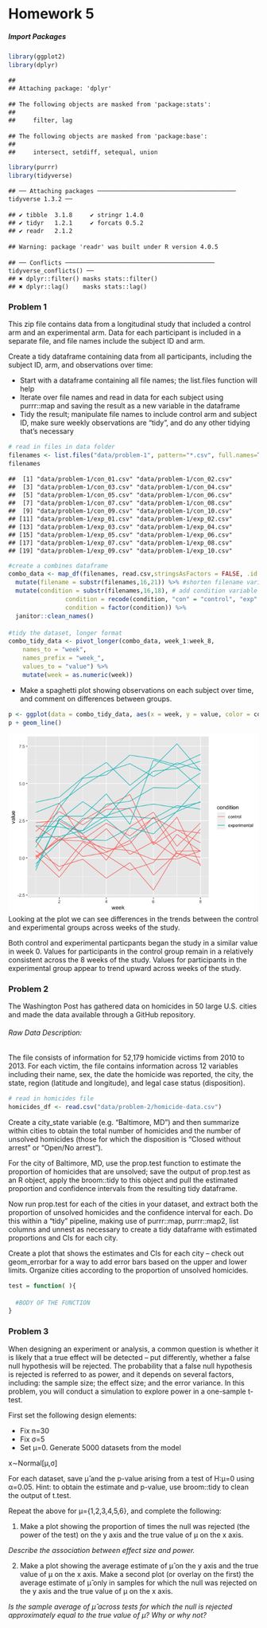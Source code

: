 Homework 5
================

##### Import Packages

``` r
library(ggplot2)
library(dplyr)
```

    ## 
    ## Attaching package: 'dplyr'

    ## The following objects are masked from 'package:stats':
    ## 
    ##     filter, lag

    ## The following objects are masked from 'package:base':
    ## 
    ##     intersect, setdiff, setequal, union

``` r
library(purrr)
library(tidyverse)
```

    ## ── Attaching packages ─────────────────────────────────────── tidyverse 1.3.2 ──

    ## ✔ tibble  3.1.8     ✔ stringr 1.4.0
    ## ✔ tidyr   1.2.1     ✔ forcats 0.5.2
    ## ✔ readr   2.1.2

    ## Warning: package 'readr' was built under R version 4.0.5

    ## ── Conflicts ────────────────────────────────────────── tidyverse_conflicts() ──
    ## ✖ dplyr::filter() masks stats::filter()
    ## ✖ dplyr::lag()    masks stats::lag()

### Problem 1

This zip file contains data from a longitudinal study that included a
control arm and an experimental arm. Data for each participant is
included in a separate file, and file names include the subject ID and
arm.

Create a tidy dataframe containing data from all participants, including
the subject ID, arm, and observations over time:

-   Start with a dataframe containing all file names; the list.files
    function will help
-   Iterate over file names and read in data for each subject using
    purrr::map and saving the result as a new variable in the dataframe
-   Tidy the result; manipulate file names to include control arm and
    subject ID, make sure weekly observations are “tidy”, and do any
    other tidying that’s necessary

``` r
# read in files in data folder
filenames <- list.files("data/problem-1", pattern="*.csv", full.names=TRUE)
filenames
```

    ##  [1] "data/problem-1/con_01.csv" "data/problem-1/con_02.csv"
    ##  [3] "data/problem-1/con_03.csv" "data/problem-1/con_04.csv"
    ##  [5] "data/problem-1/con_05.csv" "data/problem-1/con_06.csv"
    ##  [7] "data/problem-1/con_07.csv" "data/problem-1/con_08.csv"
    ##  [9] "data/problem-1/con_09.csv" "data/problem-1/con_10.csv"
    ## [11] "data/problem-1/exp_01.csv" "data/problem-1/exp_02.csv"
    ## [13] "data/problem-1/exp_03.csv" "data/problem-1/exp_04.csv"
    ## [15] "data/problem-1/exp_05.csv" "data/problem-1/exp_06.csv"
    ## [17] "data/problem-1/exp_07.csv" "data/problem-1/exp_08.csv"
    ## [19] "data/problem-1/exp_09.csv" "data/problem-1/exp_10.csv"

``` r
#create a combines dataframe
combo_data <- map_df(filenames, read.csv,stringsAsFactors = FALSE, .id = 'filename') %>%
  mutate(filename = substr(filenames,16,21)) %>% #shorten filename variable
  mutate(condition = substr(filenames,16,18), # add condition variable
                condition = recode(condition, "con" = "control", "exp" = "experimental"),
                condition = factor(condition)) %>%
  janitor::clean_names()

#tidy the dataset, longer format
combo_tidy_data <- pivot_longer(combo_data, week_1:week_8, 
    names_to = "week", 
    names_prefix = "week_",
    values_to = "value") %>%
    mutate(week = as.numeric(week))
```

-   Make a spaghetti plot showing observations on each subject over
    time, and comment on differences between groups.

``` r
p <- ggplot(data = combo_tidy_data, aes(x = week, y = value, color = condition, group = filename))
p + geom_line()
```

![](p8105_hw5_files/figure-gfm/unnamed-chunk-3-1.png)<!-- --> Looking at
the plot we can see differences in the trends between the control and
experimental groups across weeks of the study.

Both control and experimental particpants began the study in a similar
value in week 0. Values for participants in the control group remain in
a relatively consistent across the 8 weeks of the study. Values for
participants in the experimental group appear to trend upward across
weeks of the study.

### Problem 2

The Washington Post has gathered data on homicides in 50 large U.S.
cities and made the data available through a GitHub repository.

###### Raw Data Description:

The file consists of information for 52,179 homicide victims from 2010
to 2013. For each victim, the file contains information across 12
variables including their name, sex, the date the homicide was reported,
the city, the state, region (latitude and longitude), and legal case
status (disposition).

``` r
# read in homicides file
homicides_df <- read.csv("data/problem-2/homicide-data.csv")
```

Create a city\_state variable (e.g. “Baltimore, MD”) and then summarize
within cities to obtain the total number of homicides and the number of
unsolved homicides (those for which the disposition is “Closed without
arrest” or “Open/No arrest”).

For the city of Baltimore, MD, use the prop.test function to estimate
the proportion of homicides that are unsolved; save the output of
prop.test as an R object, apply the broom::tidy to this object and pull
the estimated proportion and confidence intervals from the resulting
tidy dataframe.

Now run prop.test for each of the cities in your dataset, and extract
both the proportion of unsolved homicides and the confidence interval
for each. Do this within a “tidy” pipeline, making use of purrr::map,
purrr::map2, list columns and unnest as necessary to create a tidy
dataframe with estimated proportions and CIs for each city.

Create a plot that shows the estimates and CIs for each city – check out
geom\_errorbar for a way to add error bars based on the upper and lower
limits. Organize cities according to the proportion of unsolved
homicides.

``` r
test = function( ){
  
  #BODY OF THE FUNCTION
}
```

### Problem 3

When designing an experiment or analysis, a common question is whether
it is likely that a true effect will be detected – put differently,
whether a false null hypothesis will be rejected. The probability that a
false null hypothesis is rejected is referred to as power, and it
depends on several factors, including: the sample size; the effect size;
and the error variance. In this problem, you will conduct a simulation
to explore power in a one-sample t-test.

First set the following design elements:

-   Fix n=30
-   Fix σ=5
-   Set μ=0. Generate 5000 datasets from the model

x∼Normal\[μ,σ\]

For each dataset, save μ̂ and the p-value arising from a test of H:μ=0
using α=0.05. Hint: to obtain the estimate and p-value, use broom::tidy
to clean the output of t.test.

Repeat the above for μ={1,2,3,4,5,6}, and complete the following:

1.  Make a plot showing the proportion of times the null was rejected
    (the power of the test) on the y axis and the true value of μ on the
    x axis.

*Describe the association between effect size and power.*

2.  Make a plot showing the average estimate of μ̂ on the y axis and the
    true value of μ on the x axis. Make a second plot (or overlay on the
    first) the average estimate of μ̂ only in samples for which the null
    was rejected on the y axis and the true value of μ on the x axis.

*Is the sample average of μ̂ across tests for which the null is rejected
approximately equal to the true value of μ? Why or why not?*
